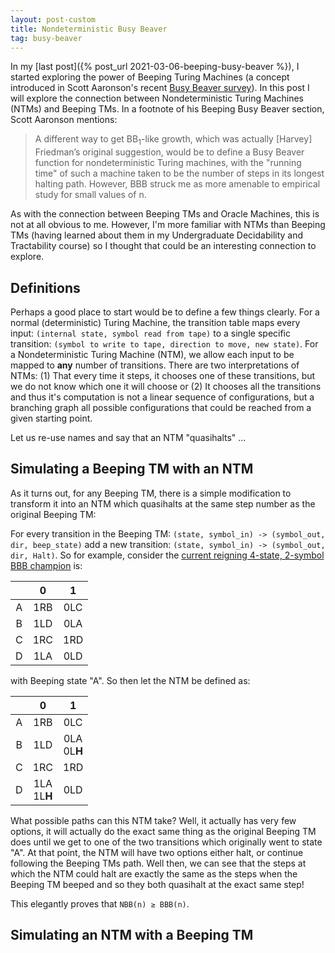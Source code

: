 ```yaml
---
layout: post-custom
title: Nondeterministic Busy Beaver
tag: busy-beaver
---
```


In my [last post]({% post_url 2021-03-06-beeping-busy-beaver %}), I started exploring the power of Beeping Turing Machines (a concept introduced in Scott Aaronson's recent [Busy Beaver survey](https://www.scottaaronson.com/blog/?p=4916)). In this post I will explore the connection between Nondeterministic Turing Machines (NTMs) and Beeping TMs. In a footnote of his Beeping Busy Beaver section, Scott Aaronson mentions:

> A different way to get BB<sub>1</sub>-like growth, which was actually [Harvey] Friedman’s original suggestion, would be to define a Busy Beaver function for nondeterministic Turing machines, with the "running time" of such a machine taken to be the number of steps in its longest halting path. However, BBB struck me as more amenable to empirical study for small values of n.

As with the connection between Beeping TMs and Oracle Machines, this is not at all obvious to me. However, I'm more familiar with NTMs than Beeping TMs (having learned about them in my Undergraduate Decidability and Tractability course) so I thought that could be an interesting connection to explore.


## Definitions

Perhaps a good place to start would be to define a few things clearly. For a normal (deterministic) Turing Machine, the transition table maps every input: `(internal state, symbol read from tape)` to a single specific transition: `(symbol to write to tape, direction to move, new state)`. For a Nondeterministic Turing Machine (NTM), we allow each input to be mapped to **any** number of transitions. There are two interpretations of NTMs: (1) That every time it steps, it chooses one of these transitions, but we do not know which one it will choose or (2) It chooses all the transitions and thus it's computation is not a linear sequence of configurations, but a branching graph all possible configurations that could be reached from a given starting point.

Let us re-use names and say that an NTM "quasihalts" ...


## Simulating a Beeping TM with an NTM

As it turns out, for any Beeping TM, there is a simple modification to transform it into an NTM which quasihalts at the same step number as the original Beeping TM:

For every transition in the Beeping TM: `(state, symbol_in) -> (symbol_out, dir, beep_state)` add a new transition: `(state, symbol_in) -> (symbol_out, dir, Halt)`. So for example, consider the [current reigning 4-state, 2-symbol BBB champion](https://nickdrozd.github.io/2020/10/09/beeping-busy-beaver-results.html#orgc0f5dc1) is:

  |     |  0  |  1  |
  | :-: | :-: | :-: |
  |  A  | 1RB | 0LC |
  |  B  | 1LD | 0LA |
  |  C  | 1RC | 1RD |
  |  D  | 1LA | 0LD |

with Beeping state "A". So then let the NTM be defined as:

  |     |  0  |  1  |
  | :-: | :-: | :-: |
  |  A  | 1RB | 0LC |
  |  B  | 1LD | 0LA<br>0L**H** |
  |  C  | 1RC | 1RD |
  |  D  | 1LA<br>1L**H** | 0LD |

What possible paths can this NTM take? Well, it actually has very few options, it will actually do the exact same thing as the original Beeping TM does until we get to one of the two transitions which originally went to state "A". At that point, the NTM will have two options either halt, or continue following the Beeping TMs path. Well then, we can see that the steps at which the NTM could halt are exactly the same as the steps when the Beeping TM beeped and so they both quasihalt at the exact same step!

This elegantly proves that `NBB(n) ≥ BBB(n)`.


## Simulating an NTM with a Beeping TM
